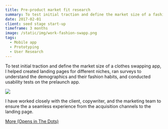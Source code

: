 ```yaml
---
title: Pre-product market fit research
summary: To test initial traction and define the market size of a fashion marketplace app, I helped created landing pages for different niches, ran surveys to understand the demographics and their fashion habits, and conducted usability tests on the prelaunch app.
date: 2017-02-01
client: seed stage start-up
timeframe: 3 months
image: /static/img/work-fashion-swapp.png
tags:
  - Mobile app
  - Prototyping
  - User Research
---
```


To test initial traction and define the market size of a clothes swapping app, I helped created landing pages for different niches, ran surveys to understand the demographics and their fashion habits, and conducted usability tests on the prelaunch app. 

<img src="https://images1.the-dots.com/834461/screen-shot-2017-05-14-at-23-44-31.png?p=projectImageFullJpg">

I have worked closely with the client, copywriter, and the marketing team to ensure the a seamless experience from the acquisition channels to the landing page. 

[More (Opens in The Dots)](https://the-dots.com/projects/clothes-swap-marketplace-app-164373)

